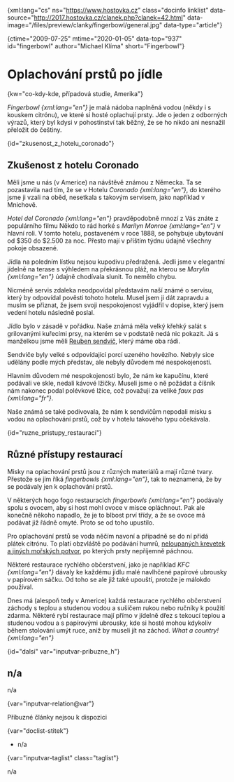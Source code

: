 
{xml:lang="cs" ns="https://www.hostovka.cz" class="docinfo linklist" data-source="http://2017.hostovka.cz/clanek.php?clanek=42.html" data-image="/files/preview/clanky/fingerbowl/general.jpg" data-type="article"}

{ctime="2009-07-25" mtime="2020-01-05" data-top="937" id="fingerbowl" author="Michael Klíma" short="Fingerbowl"}

# Oplachování prstů po jídle

<!-- generated attribute kw by user_updatekw.sh on 2021-01-05, do not edit -->

{kw="co-kdy-kde, případová studie, Amerika"}

_Fingerbowl {xml:lang="en"}_ je malá nádoba naplněná vodou (někdy i s kouskem citrónu), ve které si hosté oplachují prsty. Jde o jeden z odborných výrazů, který byl kdysi v pohostinství tak běžný, že se ho nikdo ani nesnažil přeložit do češtiny.

{id="zkusenost\_z\_hotelu_coronado"}

## Zkušenost z hotelu Coronado

Měli jsme u nás (v Americe) na návštěvě známou z Německa. Ta se pozastavila nad tím, že se v Hotelu _Coronado {xml:lang="en"}_, do kterého jsme ji vzali na oběd, nesetkala s takovým servisem, jako například v Mnichově.

_Hotel del Coronado {xml:lang="en"}_ pravděpodobně mnozí z Vás znáte z populárního filmu Někdo to rád horké s _Marilyn Monroe {xml:lang="en"}_ v hlavní roli. V tomto hotelu, postaveném v roce 1888, se pohybuje ubytování od $350 do $2.500 za noc. Přesto mají v příštím týdnu údajně všechny pokoje obsazené.

Jídla na poledním lístku nejsou kupodivu předražená. Jedli jsme v elegantní jídelně na terase s výhledem na překrásnou pláž, na kterou se _Marylin {xml:lang="en"}_ údajně chodívala slunit. To nemělo chybu.

Nicméně servis zdaleka neodpovídal představám naší známé o servisu, který by odpovídal pověsti tohoto hotelu. Musel jsem ji dát zapravdu a musím se přiznat, že jsem svoji nespokojenost vyjádřil v dopise, který jsem vedení hotelu následně poslal.

Jídlo bylo v zásadě v pořádku. Naše známá měla velký křehký salát s grilovanými kuřecími prsy, na kterém se v podstatě nedá nic pokazit. Já s manželkou jsme měli [Reuben sendvič][1], který máme oba rádi.

Sendviče byly velké s odpovídající porcí uzeného hovězího. Nebyly sice udělány podle mých představ, ale nebyly důvodem mé nespokojenosti.

Hlavním důvodem mé nespokojenosti bylo, že nám ke kapučínu, které podávali ve skle, nedali kávové lžičky. Museli jsme o ně požádat a číšník nám nakonec podal polévkové lžíce, což považuji za veliké _faux pas {xml:lang="fr"}_.

Naše známá se také podivovala, že nám k sendvičům nepodali misku s vodou na oplachování prstů, což by v hotelu takového typu očekávala.

{id="ruzne\_pristupy\_restauraci"}

## Různé přístupy restaurací

Misky na oplachování prstů jsou z různých materiálů a mají různé tvary. Přestože se jim říká _fingerbowls {xml:lang="en"}_, tak to neznamená, že by se podávaly jen k oplachování prstů.

V některých hogo fogo restauracích _fingerbowls {xml:lang="en"}_ podávaly spolu s ovocem, aby si host mohl ovoce v misce opláchnout. Pak ale konečně někoho napadlo, že je to blbost prví třídy, a že se ovoce má podávat již řádně omyté. Proto se od toho upustilo.

Pro oplachování prstů se voda něčím navoní a případně se do ní přidá plátek citrónu. To platí obzvláště po podávání humrů, [neloupaných krevetek a jiných mořských potvor][2], po kterých prsty nepříjemně páchnou.

Některé restaurace rychlého občerstvení, jako je například _KFC {xml:lang="en"}_ dávaly ke každému jídlu malé navlhčené papírové ubrousky v papírovém sáčku. Od toho se ale již také upouští, protože je málokdo používal.

Dnes má (alespoň tedy v Americe) každá restaurace rychlého občerstvení záchody s teplou a studenou vodou a sušičem rukou nebo ručníky k použití zdarma. Některé rybí restaurace mají přímo v jídelně dřez s tekoucí teplou a studenou vodou a s papírovými ubrousky, kde si hosté mohou kdykoliv během stolování umýt ruce, aniž by museli jít na záchod. _What a country! {xml:lang="en"}_

{id="dalsi" var="inputvar-pribuzne_h"}

## n/a

n/a

{var="inputvar-relation@var"}

Příbuzné články nejsou k dispozici

{var="doclist-stitek"}

  * n/a

{var="inputvar-taglist" class="taglist"}

n/a

 [1]: sendvice#reuben
 [2]: plody_more


